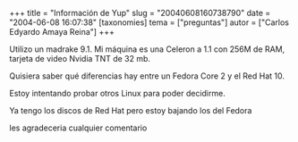 +++
title = "Información de Yup"
slug = "20040608160738790"
date = "2004-06-08 16:07:38"
[taxonomies]
tema = ["preguntas"]
autor = ["Carlos Edyardo Amaya Reina"]
+++

Utilizo un madrake 9.1. Mi máquina es una Celeron a 1.1 con 256M de RAM,
tarjeta de video Nvidia TNT de 32 mb.

Quisiera saber qué diferencias hay entre un Fedora Core 2 y el Red Hat
10.

Estoy intentando probar otros Linux para poder decidirme.

Ya tengo los discos de Red Hat pero estoy bajando los del Fedora

les agradeceria cualquier comentario

